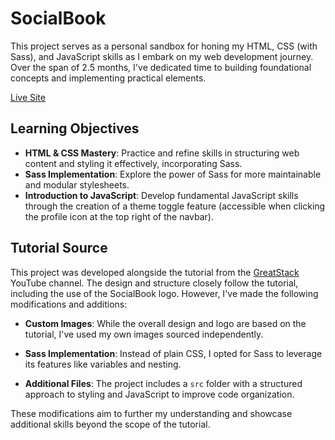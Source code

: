 # SocialBook

This project serves as a personal sandbox for honing my HTML, CSS (with Sass), and JavaScript skills as I embark on my web development journey. Over the span of 2.5 months, I've dedicated time to building foundational concepts and implementing practical elements.

[Live Site](https://social-book-sepia.vercel.app/)

## Learning Objectives

- **HTML & CSS Mastery**: Practice and refine skills in structuring web content and styling it effectively, incorporating Sass.
- **Sass Implementation**: Explore the power of Sass for more maintainable and modular stylesheets.
- **Introduction to JavaScript**: Develop fundamental JavaScript skills through the creation of a theme toggle feature (accessible when clicking the profile icon at the top right of the navbar).

## Tutorial Source

This project was developed alongside the tutorial from the [GreatStack](https://www.youtube.com/watch?v=NljIHlZRTTE&ab_channel=GreatStack) YouTube channel. The design and structure closely follow the tutorial, including the use of the SocialBook logo. However, I've made the following modifications and additions:

- **Custom Images**: While the overall design and logo are based on the tutorial, I've used my own images sourced independently.

- **Sass Implementation**: Instead of plain CSS, I opted for Sass to leverage its features like variables and nesting.

- **Additional Files**: The project includes a `src` folder with a structured approach to styling and JavaScript to improve code organization.

These modifications aim to further my understanding and showcase additional skills beyond the scope of the tutorial.
